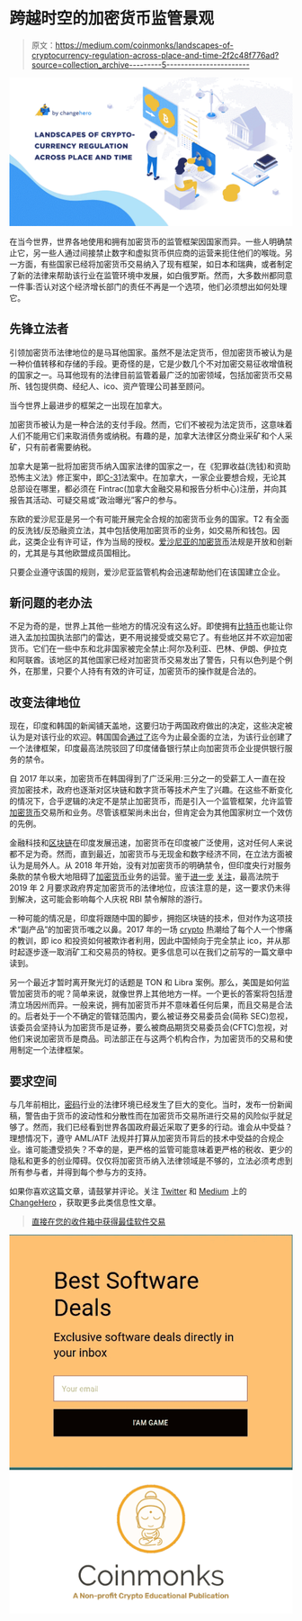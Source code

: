 # 跨越时空的加密货币监管景观

> 原文：<https://medium.com/coinmonks/landscapes-of-cryptocurrency-regulation-across-place-and-time-2f2c48f776ad?source=collection_archive---------5----------------------->

![](img/f8fa4f3d55c0b48eacc9581cd663b18e.png)

在当今世界，世界各地使用和拥有加密货币的监管框架因国家而异。一些人明确禁止它，另一些人通过间接禁止数字和虚拟货币供应商的运营来扼住他们的喉咙。另一方面，有些国家已经将加密货币交易纳入了现有框架，如日本和瑞典，或者制定了新的法律来帮助该行业在监管环境中发展，如白俄罗斯。然而，大多数州都同意一件事:否认对这个经济增长部门的责任不再是一个选项，他们必须想出如何处理它。

## 先锋立法者

引领加密货币法律地位的是马耳他国家。虽然不是法定货币，但加密货币被认为是一种价值转移和存储的手段。更奇怪的是，它是少数几个不对加密交易征收增值税的国家之一。马耳他现有的法律目前监管着最广泛的加密领域，包括加密货币交易所、钱包提供商、经纪人、ico、资产管理公司甚至顾问。

当今世界上最进步的框架之一出现在加拿大。

加密货币被认为是一种合法的支付手段。然而，它们不被视为法定货币，这意味着人们不能用它们来取消债务或纳税。有趣的是，加拿大法律区分商业采矿和个人采矿，只有前者需要纳税。

加拿大是第一批将加密货币纳入国家法律的国家之一，在《犯罪收益(洗钱)和资助恐怖主义法》修正案中，即[C-31](https://www.parl.ca/DocumentViewer/en/41-2/bill/C-31/royal-assent)法案中。在加拿大，一家企业要想合规，无论其总部设在哪里，都必须在 Fintrac(加拿大金融交易和报告分析中心)注册，并向其报告其活动、可疑交易或“政治曝光”客户的参与。

东欧的爱沙尼亚是另一个有可能开展完全合规的加密货币业务的国家。T2 有全面的反洗钱/反恐融资立法，其中包括使用加密货币的业务，如交易所和钱包。因此，这类企业有许可证，作为当局的授权。[爱沙尼亚的加密货币](https://blog.coincodecap.com/tag/cryptocurrency/)法规是开放和创新的，尤其是与其他欧盟成员国相比。

只要企业遵守该国的规则，爱沙尼亚监管机构会迅速帮助他们在该国建立企业。

## 新问题的老办法

不足为奇的是，世界上其他一些地方的情况没有这么好。即使拥有[比特币](https://blog.coincodecap.com/tag/bitcoin/)也能让你进入孟加拉国执法部门的雷达，更不用说接受或交易它了。有些地区并不欢迎加密货币。它们在一些中东和北非国家被完全禁止:阿尔及利亚、巴林、伊朗、伊拉克和阿联酋。该地区的其他国家已经对加密货币交易发出了警告，只有以色列是个例外，在那里，只要个人持有有效的许可证，加密货币的操作就是合法的。

## 改变法律地位

现在，印度和韩国的新闻铺天盖地，这要归功于两国政府做出的决定，这些决定被认为是对该行业的欢迎。韩国国会[通过了](https://techcrunch.com/2020/03/05/south-korea-passes-one-of-the-worlds-first-comprehensive-cryptocurrency-laws/)迄今为止最全面的立法，为该行业创建了一个法律框架，印度最高法院驳回了印度储备银行禁止向加密货币企业提供银行服务的禁令。

自 2017 年以来，加密货币在韩国得到了广泛采用:三分之一的受薪工人一直在投资加密技术，政府也逐渐对区块链和数字货币等技术产生了兴趣。在这些不断变化的情况下，合乎逻辑的决定不是禁止加密货币，而是引入一个监管框架，允许监管[加密货币](https://blog.coincodecap.com/tag/cryptocurrency/)交易所和业务。尽管该框架尚未出台，但肯定会为其他国家树立一个效仿的先例。

金融科技和[区块链](https://blog.coincodecap.com/tag/blockchain/)在印度发展迅速，加密货币在印度被广泛使用，这对任何人来说都不足为奇。然而，直到最近，加密货币与无现金和数字经济不同，在立法方面被认为是局外人。从 2018 年开始，没有对加密货币的明确禁令，但印度央行对服务条款的禁令极大地阻碍了[加密货币](https://blog.coincodecap.com/tag/cryptocurrency/)业务的运营。鉴于[进一步](https://www.reddyandreddy.org/wp-content/uploads/2018/05/Siddharth-Dalmia-and-Anr-Versus-Union-of-India-and-Ors.pdf) [关注](https://inc42.com/buzz/cryptocurrency-delhi-high-court-issues-notice-to-rbi-and-others/)，最高法院于 2019 年 2 月要求政府界定加密货币的法律地位，应该注意的是，这一要求仍未得到解决，这可能会影响每个人庆祝 RBI 禁令解除的游行。

一种可能的情况是，印度将跟随中国的脚步，拥抱区块链的技术，但对作为这项技术“副产品”的加密货币嗤之以鼻。2017 年的一场 [crypto](https://blog.coincodecap.com/tag/crypto/) 热潮给了每个人一个惨痛的教训，即 ico 和投资如何被欺诈者利用，因此中国倾向于完全禁止 ico，并从那时起逐步逐一取消矿工和交易员的特权。更多信息可以在我们之前写的一篇文章中读到。

另一个最近才暂时离开聚光灯的话题是 TON 和 Libra 案例。那么，美国是如何监管加密货币的呢？简单来说，就像世界上其他地方一样。一个更长的答案将包括澄清立场因州而异。一般来说，拥有加密货币并不意味着任何后果，而且交易是合法的。后者处于一个不确定的管辖范围内，要么被证券交易委员会(简称 SEC)忽视，该委员会坚持认为加密货币是证券，要么被商品期货交易委员会(CFTC)忽视，对他们来说加密货币是商品。司法部正在与这两个机构合作，为加密货币的交易和使用制定一个法律框架。

## 要求空间

与几年前相比，[密码](https://blog.coincodecap.com/tag/crypto/)行业的法律环境已经发生了巨大的变化。当时，发布一份新闻稿，警告由于货币的波动性和分散性而在加密货币交易所进行交易的风险似乎就足够了。然而，我们已经看到世界各国政府最近采取了更多的行动。谁会从中受益？理想情况下，遵守 AML/ATF 法规并打算从加密货币背后的技术中受益的合规企业。谁可能遭受损失？不幸的是，更严格的监管可能意味着更严格的税收、更少的隐私和更多的创业障碍。仅仅将加密货币纳入法律领域是不够的，立法必须考虑到所有参与者，并得到每个参与方的支持。

如果你喜欢这篇文章，请鼓掌并评论。关注 [Twitter](https://twitter.com/Changehero_io?lang=en) 和 [Medium](/@changehero) 上的 [ChangeHero](https://changehero.io/?utm_source=Medium&utm_medium=Content) ，获取更多此类信息性文章。

> [直接在您的收件箱中获得最佳软件交易](https://coincodecap.com/?utm_source=coinmonks)

[![](img/7c0b3dfdcbfea594cc0ae7d4f9bf6fcb.png)](https://coincodecap.com/?utm_source=coinmonks)![](img/e9dbce386c4f90837b5db529a4c87766.png)